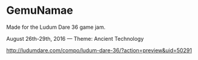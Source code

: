 # GemuNamae

Made for the Ludum Dare 36 game jam.

August 26th-29th, 2016 — Theme: Ancient Technology

http://ludumdare.com/compo/ludum-dare-36/?action=preview&uid=50291

